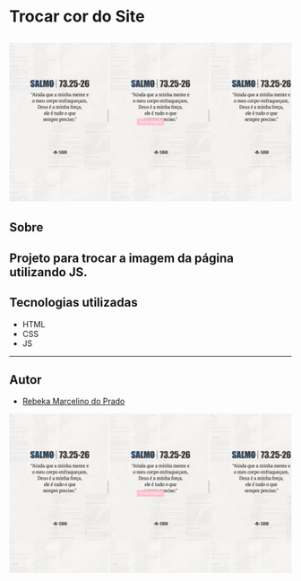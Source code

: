 # Trocar cor do Site

![alt text](image.png)
---

## Sobre
Projeto para trocar a imagem da página utilizando JS. 
---

## Tecnologias utilizadas
- HTML
- CSS 
- JS

---

## Autor

- [Rebeka Marcelino do Prado](https://www.linkedin.com/in/rebekamarcelino)

![alt text](image.png)